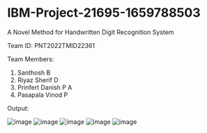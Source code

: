 # IBM-Project-21695-1659788503
A Novel Method for Handwritten Digit Recognition System  

Team ID: PNT2022TMID22361

Team Members:
<ol>
<li>Santhosh B</li>  
<li>Riyaz Sherif D</li>  
<li>Prinfert Danish P A</li>  
<li>Pasapala Vinod P</li>
</ol>

Output:

![image](https://user-images.githubusercontent.com/84328703/202741879-ae8eb31e-8ee6-4077-b465-5171ccbb873a.png)
![image](https://user-images.githubusercontent.com/84328703/202742118-d640f22e-d001-43ea-98ae-b1ef1ba59557.png)
![image](https://user-images.githubusercontent.com/84328703/202742269-d72d4229-3483-4a9c-ad36-65120ca4cf51.png)
![image](https://user-images.githubusercontent.com/84328703/202742563-4dd36426-ddd8-47c6-acd4-465c45f417bb.png)
![image](https://user-images.githubusercontent.com/84328703/202742606-e861968c-24f9-4a2a-95a1-bd80186aeb9b.png)
